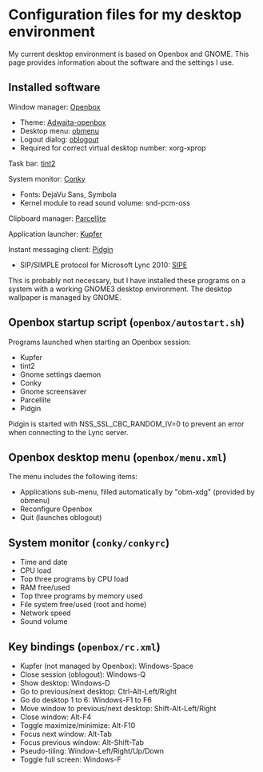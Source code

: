 Configuration files for my desktop environment
================

My current desktop environment is based on Openbox and GNOME.
This page provides information about the software and the settings I use.


Installed software
------------------

Window manager: [Openbox](http://openbox.org)
* Theme: [Adwaita-openbox](http://box-look.org/content/show.php/Adwaita-openbox?content=155042)
* Desktop menu: [obmenu](http://obmenu.sourceforge.net/)
* Logout dialog: [oblogout](https://launchpad.net/oblogout)
* Required for correct virtual desktop number: xorg-xprop

Task bar: [tint2](https://code.google.com/p/tint2/)

System monitor: [Conky](http://conky.sourceforge.net/)
* Fonts: DejaVu Sans, Symbola
* Kernel module to read sound volume: snd-pcm-oss

Clipboard manager: [Parcellite](http://parcellite.sourceforge.net/)

Application launcher: [Kupfer](http://engla.github.com/kupfer/)

Instant messaging client: [Pidgin](http://pidgin.im/)
* SIP/SIMPLE protocol for Microsoft Lync 2010: [SIPE](http://sipe.sourceforge.net/)


This is probably not necessary, but I have installed these programs
on a system with a working GNOME3 desktop environment.
The desktop wallpaper is managed by GNOME.


Openbox startup script (`openbox/autostart.sh`)
-----------------------------------------------

Programs launched when starting an Openbox session:
* Kupfer
* tint2
* Gnome settings daemon
* Conky
* Gnome screensaver
* Parcellite
* Pidgin

Pidgin is started with NSS_SSL_CBC_RANDOM_IV=0 to prevent an error when connecting to
the Lync server.


Openbox desktop menu (`openbox/menu.xml`)
-----------------------------------------

The menu includes the following items:
* Applications sub-menu, filled automatically by "obm-xdg" (provided by obmenu)
* Reconfigure Openbox
* Quit (launches oblogout)


System monitor (`conky/conkyrc`)
--------------------------------

* Time and date
* CPU load
* Top three programs by CPU load
* RAM free/used
* Top three programs by memory used
* File system free/used (root and home)
* Network speed
* Sound volume


Key bindings (`openbox/rc.xml`)
-------------------------------

* Kupfer (not managed by Openbox): Windows-Space
* Close session (oblogout): Windows-Q
* Show desktop: Windows-D
* Go to previous/next desktop: Ctrl-Alt-Left/Right
* Go do desktop 1 to 6: Windows-F1 to F6
* Move window to previous/next desktop: Shift-Alt-Left/Right
* Close window: Alt-F4
* Toggle maximize/minimize: Alt-F10
* Focus next window: Alt-Tab
* Focus previous window: Alt-Shift-Tab
* Pseudo-tiling: Window-Left/Right/Up/Down
* Toggle full screen: Windows-F

